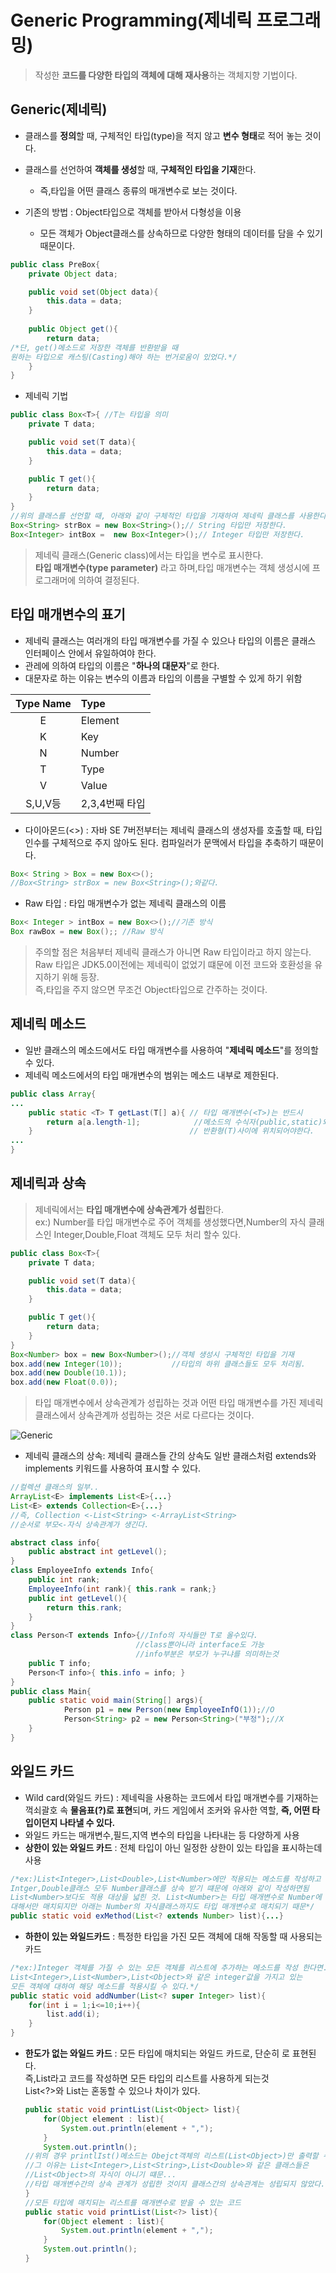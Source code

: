 # Generic Programming(제네릭 프로그래밍)
>작성한 **코드를 다양한 타입의 객체에 대해 재사용**하는 객체지향 기법이다.

## Generic(제네릭)
- 클래스를 **정의**할 때, 구체적인 타입(type)을 적지 않고 **변수 형태**로 적어 놓는 것이다.
- 클래스를 선언하여 **객체를 생성**할 때, **구체적인 타입을 기재**한다.
    - 즉,타입을 어떤 클래스 종류의 매개변수로 보는 것이다.

- 기존의 방법 : Object타입으로 객체를 받아서 다형성을 이용
    - 모든 객체가 Object클래스를 상속하므로 다양한 형태의 데이터를 담을 수 있기 때문이다.
```java
public class PreBox{
    private Object data;

    public void set(Object data){
        this.data = data;
    }
    
    public Object get(){
        return data;
/*단, get()메소드로 저장한 객체를 반환받을 때 
원하는 타입으로 캐스팅(Casting)해야 하는 번거로움이 있었다.*/
    }
}
```
- 제네릭 기법
```java
public class Box<T>{ //T는 타입을 의미
    private T data;

    public void set(T data){
        this.data = data;
    }

    public T get(){
        return data;
    }
}
//위의 클래스를 선언할 때, 아래와 같이 구체적인 타입을 기재하여 제네릭 클래스를 사용한다.
Box<String> strBox = new Box<String>();// String 타입만 저장한다.
Box<Integer> intBox =  new Box<Integer>();// Integer 타입만 저장한다.
```

>제네릭 클래스(Generic class)에서는 타입을 변수로 표시한다. <br> **타입 매개변수(type parameter)** 라고 하며,타입 매개변수는 객체 생성시에 프로그래머에 의하여 결정된다.

## 타입 매개변수의 표기
- 제네릭 클래스는 여러개의 타입 매개변수를 가질 수 있으나 타입의 이름은 클래스 인터페이스 안에서 유일하여야 한다.
- 관레에 의하여 타입의 이름은 "**하나의 대문자**"로 한다.
- 대문자로 하는 이유는 변수의 이름과 타입의 이름을 구별할 수 있게 하기 위함

|Type Name| Type |
|:-----:|:-----|
|E|Element|
|K|Key|
|N|Number|
|T|Type|
|V|Value|
|S,U,V등|2,3,4번째 타입|

- 다이아몬드(<>) : 자바 SE 7버전부터는 제네릭 클래스의 생성자를 호출할 때, 타입 인수를 구체적으로 주지 않아도 된다. 컴파일러가 문맥에서 타입을 추축하기 때문이다.

```java
Box< String > Box = new Box<>(); 
//Box<String> strBox = new Box<String>();와같다.
```

- Raw 타입 : 타입 매개변수가 없는 제네릭 클래스의 이름

```java
Box< Integer > intBox = new Box<>();//기존 방식
Box rawBox = new Box();; //Raw 방식
```
>주의할 점은 처음부터 제네릭 클래스가 아니면 Raw 타입이라고 하지 않는다.<br>Raw 타입은 JDK5.0이전에는 제네릭이 없었기 떄문에 이전 코드와 호환성을 유지하기 위해 등장.<br>즉,타입을 주지 않으면 무조건 Object타입으로 간주하는 것이다.

## 제네릭 메소드
- 일반 클래스의 메소드에서도 타입 매개변수를 사용하여 "**제네릭 메소드**"를 정의할 수 있다.
- 제네릭 메소드에서의 타입 매개변수의 범위는 메소드 내부로 제한된다.

```java
public class Array{
...
    public static <T> T getLast(T[] a){ // 타입 매개변수(<T>)는 반드시
        return a[a.length-1];            //메소드의 수식자(public,static)와 
    }                                   // 반환형(T)사이에 위치되어야한다.
...
}
```

## 제네릭과 상속
>제네릭에서는 **타입 매개변수에 상속관계가 성립**한다.<br>ex:) Number를 타입 매개변수로 주어 객체를 생성했다면,Number의 자식 클래스인 Integer,Double,Float 객체도 모두 처리 할수 있다.

```java
public class Box<T>{
    private T data;

    public void set(T data){
        this.data = data;
    }

    public T get(){
        return data;
    }
}
Box<Number> box = new Box<Number>();//객체 생성시 구체적인 타입을 기재
box.add(new Integer(10));           //타입의 하위 클래스들도 모두 처리됨.
box.add(new Double(10.1));
box.add(new Float(0.0));
```

>타입 매개변수에서 상속관계가 성립하는 것과 어떤 타입 매개변수를 가진 제네릭 클래스에서 상속관계까 성립하는 것은 서로 다르다는 것이다.

![Generic ](https://user-images.githubusercontent.com/60641307/75867454-fee0f280-5e49-11ea-9d48-1091324fbbe2.png)

- 제네릭 클래스의 상속: 제네릭 클래스들 간의 상속도 일반 클래스처럼 extends와 implements 키워드를 사용하여 표시할 수 있다. 

```java
//컬렉션 클래스의 일부..
ArrayList<E> implements List<E>{...}
List<E> extends Collection<E>{...}
//즉, Collection <-List<String> <-ArrayList<String>
//순서로 부모<-자식 상속관계가 생긴다.
```

```java
abstract class info{
    public abstract int getLevel();
}
class EmployeeInfo extends Info{
    public int rank;
    EmployeeInfo(int rank){ this.rank = rank;}
    public int getLevel(){
        return this.rank;
    }
}
class Person<T extends Info>{//Info의 자식들만 T로 올수있다.
                            //class뿐아니라 interface도 가능
                            //info부분은 부모가 누구냐를 의미하는것
    public T info;
    Person<T info>{ this.info = info; }
}
public class Main{
    public static void main(String[] args){
            Person p1 = new Person(new EmployeeInfO(1));//O
            Person<String> p2 = new Person<String>("부정");//X
    }
}
```
## 와일드 카드
- Wild card(와일드 카드) : 제네릭을 사용하는 코드에서 타입 매개변수를 기재하는 꺽쇠괄호 속 **물음표(?)로 표현**되며, 카드 게임에서 조커와 유사한 역할, **즉, 어떤 타입이던지 나타낼 수 있다.**
- 와일드 카드는 매개변수,필드,지역 변수의 타입을 나타내는 등 다양하게 사용
- **상한이 있는 와일드 카드** : 전체 타입이 아닌 일정한 상한이 있는 타입을 표시하는데 사용

```java
/*ex:)List<Integer>,List<Double>,List<Number>에만 적용되는 메소드를 작성하고 싶다면,
Intger,Double클래스 모두 Number클래스를 상속 받기 떄문에 아래와 같이 작성하면됨
List<Number>보다도 적용 대상을 넓힌 것. List<Number>는 타입 매개변수로 Number에
대해서만 매치되지만 아래는 Number의 자식클래스까지도 타입 매개변수로 매치되기 때문*/
public static void exMethod(List<? extends Number> list){...}
```

- **하한이 있는 와일드카드** : 특정한 타입을 가진 모든 객체에 대해 작동할 때 사용되는 카드

```java
/*ex:)Integer 객체를 가질 수 있는 모든 객체를 리스트에 추가하는 메소드를 작성 한다면.
List<Integer>,List<Number>,List<Object>와 같은 integer값을 가지고 있는 
모든 객체에 대하여 해당 메소드를 적용시킬 수 있다.*/
public static void addNumber(List<? super Integer> list){
    for(int i = 1;i<=10;i++){
        list.add(i);
    }
}
```

- **한도가 없는 와일드 카드** : 모든 타입에 매치되는 와일드 카드로, 단순히 <?>로 표현된다.<br>즉,List<?>라고 코드를 작성하면 모든 타입의 리스트를 사용하게 되는것<br>List<?>와 List<Object>는 혼동할 수 있으나 차이가 있다.

```java
public static void printList(List<Object> list){
    for(Object element : list){
        System.out.println(element + ",");
    }
    System.out.println();
//위의 경우 printlIst()메소드는 Obejct객체의 리스트(List<Object>)만 출력할 수 있다.
//그 이유는 List<Integer>,List<String>,List<Double>와 같은 클래스들은
//List<Object>의 자식이 아니기 떄문...
//타입 매개변수간의 상속 관계가 성립한 것이지 클래스간의 상속관계는 성립되지 않았다.
}
//모든 타입에 매치되는 리스트를 매개변수로 받을 수 있는 코드
public static void printList(List<?> list){
    for(Object element : list){
        System.out.println(element + ",");
    }
    System.out.println();
}
```